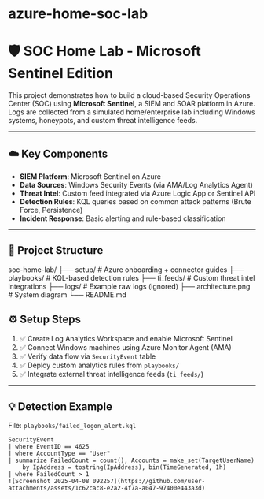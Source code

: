 # azure-home-soc-lab
# 🛡️ SOC Home Lab - Microsoft Sentinel Edition

This project demonstrates how to build a cloud-based Security Operations Center (SOC) using **Microsoft Sentinel**, a SIEM and SOAR platform in Azure. Logs are collected from a simulated home/enterprise lab including Windows systems, honeypots, and custom threat intelligence feeds.

---

## ☁️ Key Components

- **SIEM Platform**: Microsoft Sentinel on Azure
- **Data Sources**: Windows Security Events (via AMA/Log Analytics Agent)
- **Threat Intel**: Custom feed integrated via Azure Logic App or Sentinel API
- **Detection Rules**: KQL queries based on common attack patterns (Brute Force, Persistence)
- **Incident Response**: Basic alerting and rule-based classification

---

## 📁 Project Structure

soc-home-lab/ ├── setup/ # Azure onboarding + connector guides ├── playbooks/ # KQL-based detection rules ├── ti_feeds/ # Custom threat intel integrations ├── logs/ # Example raw logs (ignored) ├── architecture.png # System diagram └── README.md



## ⚙️ Setup Steps

1. ✅ Create Log Analytics Workspace and enable Microsoft Sentinel  
2. ✅ Connect Windows machines using Azure Monitor Agent (AMA)  
3. ✅ Verify data flow via `SecurityEvent` table  
4. ✅ Deploy custom analytics rules from `playbooks/`  
5. ✅ Integrate external threat intelligence feeds (`ti_feeds/`)  


---

## 💡 Detection Example

File: `playbooks/failed_logon_alert.kql`

```kql
SecurityEvent
| where EventID == 4625
| where AccountType == "User"
| summarize FailedCount = count(), Accounts = make_set(TargetUserName)
    by IpAddress = tostring(IpAddress), bin(TimeGenerated, 1h)
| where FailedCount > 1
![Screenshot 2025-04-08 092257](https://github.com/user-attachments/assets/1c62cac8-e2a2-4f7a-a047-97400e443a3d)




